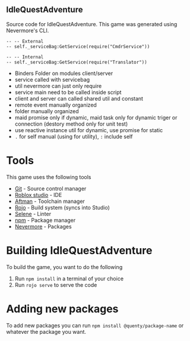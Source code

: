 ## IdleQuestAdventure

Source code for IdleQuestAdventure. This game was generated using Nevermore's CLI.


``` init
-- -- External
-- self._serviceBag:GetService(require("CmdrService"))

-- -- Internal
-- self._serviceBag:GetService(require("Translator"))
```
- Binders Folder on modules client/server
- service called with servicebag
- util nevermore can just only require
- service main need to be called inside script
- client and server can called shared util and constant
- remote event manually organized
- folder manually organized
- maid promise only if dynamic, maid task only for dynamic triger or connection (destory method only for unit test)
- use reactive instance util for dynamic, use promise for static
- `.` for self manual (using for utility), `:` include self

# Tools

This game uses the following tools

- [Git](https://git-scm.com/download/win) - Source control manager
- [Roblox studio](https://www.roblox.com/create) - IDE
- [Aftman](https://github.com/LPGhatguy/aftman) - Toolchain manager
- [Rojo](https://rojo.space/docs/v7/getting-started/installation/) - Build system (syncs into Studio)
- [Selene](https://kampfkarren.github.io/selene/roblox.html) - Linter
- [npm](https://nodejs.org/en/download/) - Package manager
- [Nevermore](https://github.com/Quenty/NevermoreEngine) - Packages

# Building IdleQuestAdventure

To build the game, you want to do the following

1. Run `npm install` in a terminal of your choice
2. Run `rojo serve` to serve the code

# Adding new packages

To add new packages you can run `npm install @quenty/package-name` or whatever the package you want.
